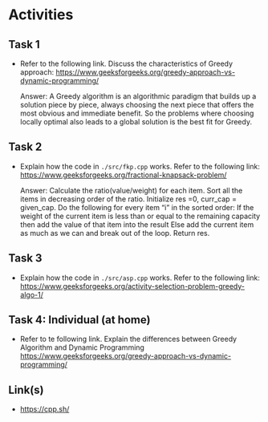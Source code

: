 # Activities

## Task 1

- Refer to the following link. Discuss the characteristics of Greedy approach:
  https://www.geeksforgeeks.org/greedy-approach-vs-dynamic-programming/

  Answer:
  A Greedy algorithm is an algorithmic paradigm that builds up a solution piece by piece, always choosing the next piece that offers the most obvious and immediate benefit. So the problems where choosing locally optimal also leads to a global solution is the best fit for Greedy. 


## Task 2

- Explain how the code in `./src/fkp.cpp` works. Refer to the following link:
  https://www.geeksforgeeks.org/fractional-knapsack-problem/

  Answer:
  Calculate the ratio(value/weight) for each item.
  Sort all the items in decreasing order of the ratio.
  Initialize res =0, curr_cap = given_cap.
  Do the following for every item “i” in the sorted order:
  If the weight of the current item is less than or equal to the remaining capacity then add the value of that item into the result
  Else add the current item as much as we can and break out of the loop.
  Return res.

## Task 3

- Explain how the code in `./src/asp.cpp` works. Refer to the following link:
  https://www.geeksforgeeks.org/activity-selection-problem-greedy-algo-1/

## Task 4: Individual (at home)

- Refer to te following link. Explain the differences between Greedy Algorithm and Dynamic Programming
  https://www.geeksforgeeks.org/greedy-approach-vs-dynamic-programming/

## Link(s)

- https://cpp.sh/
